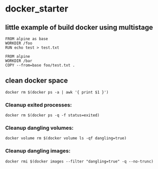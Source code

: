 # docker_starter


## little example of build docker using multistage

```
FROM alpine as base
WORKDIR /foo
RUN echo test > test.txt

FROM alpine
WORKDIR /bar
COPY --from=base foo/test.txt .
```

## clean docker space

```
docker rm $(docker ps -a | awk '{ print $1 }')
```

### Cleanup exited processes:
```
docker rm $(docker ps -q -f status=exited)
```
### Cleanup dangling volumes:
```
docker volume rm $(docker volume ls -qf dangling=true)
```
### Cleanup dangling images:
```
docker rmi $(docker images --filter "dangling=true" -q --no-trunc)
```
